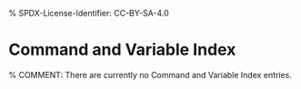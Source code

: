 % SPDX-License-Identifier: CC-BY-SA-4.0

# Command and Variable Index

% COMMENT: There are currently no Command and Variable Index entries.
